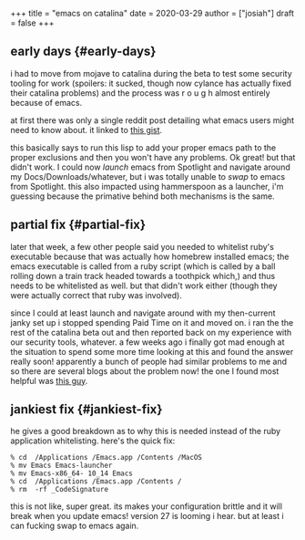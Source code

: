 +++
title = "emacs on catalina"
date = 2020-03-29
author = ["josiah"]
draft = false
+++

## early days {#early-days}

i had to move from mojave to catalina during the beta to test some security tooling for work (spoilers: it sucked, though now cylance has actually fixed their catalina problems) and the process was r o u g h almost entirely because of emacs.

at first there was only a single reddit post detailing what emacs users might need to know about. it linked to [this gist](https://gist.github.com/dive/f64c645a9086afce8e5dd2590071dbf9).

this basically says to run this lisp to add your proper emacs path to the proper exclusions and then you won't have any problems. Ok great! but that didn't work. I could now _launch_ emacs from Spotlight and navigate around my Docs/Downloads/whatever, but i was totally unable to _swap_ to emacs from Spotlight. this also impacted using hammerspoon as a launcher, i'm guessing because the primative behind both mechanisms is the same.


## partial fix {#partial-fix}

later that week, a few other people said you needed to whitelist <span class="underline">ruby's</span> executable because that was actually how homebrew installed emacs; the emacs executable is called from a ruby script (which is called by a ball rolling down a train track headed towards a toothpick which,) and thus needs to be whitelisted as well. but that didn't work either (though they were actually correct that ruby was involved).

since I could at least launch and navigate around with my then-current janky set up i stopped spending Paid Time on it and moved on. i ran the the rest of the catalina beta out and then reported back on my experience with our security tools, whatever. a few weeks ago i finally got mad enough at the situation to spend some more time looking at this and found the answer really soon! apparently a bunch of people had similar problems to me and so there are several blogs about the problem now! the one I found most helpful was [this guy](https://spin.atomicobject.com/2019/12/12/fixing-emacs-macos-catalina/).


## jankiest fix {#jankiest-fix}

he gives a good breakdown as to why this is needed <span class="underline">instead of</span> the ruby application whitelisting. here's the quick fix:

```shell
% cd  /Applications /Emacs.app /Contents /MacOS
% mv Emacs Emacs-launcher
% mv Emacs-x86_64- 10_14 Emacs
% cd  /Applications /Emacs.app /Contents /
% rm  -rf _CodeSignature
```

this is not like, super great. its makes your configuration brittle and it will break when you update emacs! version 27 is looming i hear. but at least i can fucking swap to emacs again.
